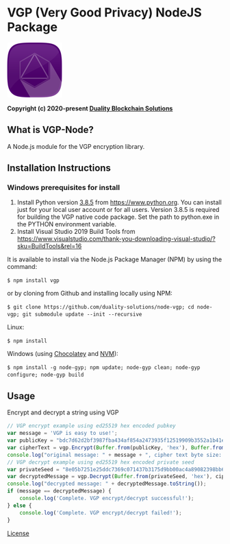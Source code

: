 # **VGP (Very Good Privacy) NodeJS Package**

![DYN logo](https://github.com/duality-solutions/Dynamic/blob/master/src/qt/res/icons/drk/about.png?raw=true)

**Copyright (c) 2020-present [Duality Blockchain Solutions](https://duality.solutions/)**

What is VGP-Node?
-----------------------------
A Node.js module for the VGP encryption library.


Installation Instructions
-------------------------

### Windows prerequisites for install
1. Install Python version [3.8.5](https://www.python.org/ftp/python/3.8.5/python-3.8.5.exe) from https://www.python.org. You can install just for your local user account or for all users. Version 3.8.5 is required for building the VGP native code package. Set the path to python.exe in the PYTHON environment variable.
1. Install Visual Studio 2019 Build Tools from https://www.visualstudio.com/thank-you-downloading-visual-studio/?sku=BuildTools&rel=16

It is available to install via the Node.js Package Manager (NPM) by using the command:

```$ npm install vgp```

or by cloning from Github and installing locally using NPM:

```$ git clone https://github.com/duality-solutions/node-vgp; cd node-vgp; git submodule update --init --recursive```

Linux:

```$ npm install```

Windows (using [Chocolatey](https://chocolatey.org/install) and [NVM](https://github.com/coreybutler/nvm-windows/releases)):

```$ npm install -g node-gyp; npm update; node-gyp clean; node-gyp configure; node-gyp build```

Usage
-----
Encrypt and decrypt a string using VGP
```js
// VGP encrypt example using ed25519 hex encoded pubkey
var message = 'VGP is easy to use!';
var publicKey = "bdc7d62d2bf3987fba434af854a2473935f12519909b3552a1b41e253aee4855";
var cipherText = vgp.Encrypt(Buffer.from(publicKey, 'hex'), Buffer.from(message, 'utf8'));
console.log("original message: " + message + ", cipher text byte size: " + cipherText.byteLength.toString());
// VGP decrypt example using ed25519 hex encoded private seed
var privateSeed = "8e05b7251e25ddc7369c071437b3175d9bb00ac4a89082398bb6f8bb68455cca";
var decryptedMessage = vgp.Decrypt(Buffer.from(privateSeed, 'hex'), cipherText);
console.log("decrypted message: " + decryptedMessage.toString());
if (message == decryptedMessage) {
    console.log('Complete. VGP encrypt/decrypt successful!');
} else {
    console.log('Complete. VGP encrypt/decrypt failed!');
}
```

[License](https://github.com/duality-solutions/VGP/blob/master/LICENSE.md)

